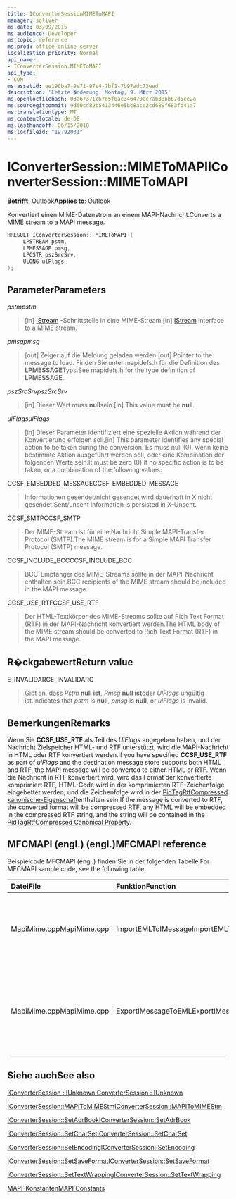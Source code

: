 ```yaml
---
title: IConverterSessionMIMEToMAPI
manager: soliver
ms.date: 03/09/2015
ms.audience: Developer
ms.topic: reference
ms.prod: office-online-server
localization_priority: Normal
api_name:
- IConverterSession.MIMEToMAPI
api_type:
- COM
ms.assetid: ee190ba7-9e71-97e4-7bf1-7b97adc73eed
description: 'Letzte �nderung: Montag, 9. M�rz 2015'
ms.openlocfilehash: 03a67371c67d5f0ac346470ec7ab38bb67d5ce2a
ms.sourcegitcommit: 9d60cd82b5413446e5bc8ace2cd689f683fb41a7
ms.translationtype: MT
ms.contentlocale: de-DE
ms.lasthandoff: 06/15/2018
ms.locfileid: "19792031"
---
```

# <a name="iconvertersessionmimetomapi"></a><span data-ttu-id="aaf81-103">IConverterSession::MIMEToMAPI</span><span class="sxs-lookup"><span data-stu-id="aaf81-103">IConverterSession::MIMEToMAPI</span></span>

  
  
<span data-ttu-id="aaf81-104">**Betrifft**: Outlook</span><span class="sxs-lookup"><span data-stu-id="aaf81-104">**Applies to**: Outlook</span></span> 
  
<span data-ttu-id="aaf81-105">Konvertiert einen MIME-Datenstrom an einem MAPI-Nachricht.</span><span class="sxs-lookup"><span data-stu-id="aaf81-105">Converts a MIME stream to a MAPI message.</span></span>
  
```cpp
HRESULT IConverterSession:: MIMEToMAPI ( 
     LPSTREAM pstm, 
     LPMESSAGE pmsg, 
     LPCSTR pszSrcSrv, 
     ULONG ulFlags 
);
```

## <a name="parameters"></a><span data-ttu-id="aaf81-106">Parameter</span><span class="sxs-lookup"><span data-stu-id="aaf81-106">Parameters</span></span>

 <span data-ttu-id="aaf81-107">_pstm_</span><span class="sxs-lookup"><span data-stu-id="aaf81-107">_pstm_</span></span>
  
> <span data-ttu-id="aaf81-108">[in] [IStream](http://msdn.microsoft.com/en-us/library/aa380034%28VS.85%29.aspx) -Schnittstelle in eine MIME-Stream.</span><span class="sxs-lookup"><span data-stu-id="aaf81-108">[in] [IStream](http://msdn.microsoft.com/en-us/library/aa380034%28VS.85%29.aspx) interface to a MIME stream.</span></span> 
    
 <span data-ttu-id="aaf81-109">_pmsg_</span><span class="sxs-lookup"><span data-stu-id="aaf81-109">_pmsg_</span></span>
  
> <span data-ttu-id="aaf81-110">[out] Zeiger auf die Meldung geladen werden.</span><span class="sxs-lookup"><span data-stu-id="aaf81-110">[out] Pointer to the message to load.</span></span> <span data-ttu-id="aaf81-111">Finden Sie unter mapidefs.h für die Definition des **LPMESSAGE**Typs.</span><span class="sxs-lookup"><span data-stu-id="aaf81-111">See mapidefs.h for the type definition of **LPMESSAGE**.</span></span>
    
 <span data-ttu-id="aaf81-112">_pszSrcSrv_</span><span class="sxs-lookup"><span data-stu-id="aaf81-112">_pszSrcSrv_</span></span>
  
> <span data-ttu-id="aaf81-113">[in] Dieser Wert muss **null**sein.</span><span class="sxs-lookup"><span data-stu-id="aaf81-113">[in] This value must be **null**.</span></span>
    
 <span data-ttu-id="aaf81-114">_ulFlags_</span><span class="sxs-lookup"><span data-stu-id="aaf81-114">_ulFlags_</span></span>
  
> <span data-ttu-id="aaf81-115">[in] Dieser Parameter identifiziert eine spezielle Aktion während der Konvertierung erfolgen soll.</span><span class="sxs-lookup"><span data-stu-id="aaf81-115">[in] This parameter identifies any special action to be taken during the conversion.</span></span> <span data-ttu-id="aaf81-116">Es muss null (0), wenn keine bestimmte Aktion ausgeführt werden soll, oder eine Kombination der folgenden Werte sein:</span><span class="sxs-lookup"><span data-stu-id="aaf81-116">It must be zero (0) if no specific action is to be taken, or a combination of the following values:</span></span>
    
<span data-ttu-id="aaf81-117">CCSF_EMBEDDED_MESSAGE</span><span class="sxs-lookup"><span data-stu-id="aaf81-117">CCSF_EMBEDDED_MESSAGE</span></span>
  
> <span data-ttu-id="aaf81-118">Informationen gesendet/nicht gesendet wird dauerhaft in X nicht gesendet.</span><span class="sxs-lookup"><span data-stu-id="aaf81-118">Sent/unsent information is persisted in X-Unsent.</span></span>
    
<span data-ttu-id="aaf81-119">CCSF_SMTP</span><span class="sxs-lookup"><span data-stu-id="aaf81-119">CCSF_SMTP</span></span>
  
> <span data-ttu-id="aaf81-120">Der MIME-Stream ist für eine Nachricht Simple MAPI-Transfer Protocol (SMTP).</span><span class="sxs-lookup"><span data-stu-id="aaf81-120">The MIME stream is for a Simple MAPI Transfer Protocol (SMTP) message.</span></span>
    
<span data-ttu-id="aaf81-121">CCSF_INCLUDE_BCC</span><span class="sxs-lookup"><span data-stu-id="aaf81-121">CCSF_INCLUDE_BCC</span></span>
  
> <span data-ttu-id="aaf81-122">BCC-Empfänger des MIME-Streams sollte in der MAPI-Nachricht enthalten sein.</span><span class="sxs-lookup"><span data-stu-id="aaf81-122">BCC recipients of the MIME stream should be included in the MAPI message.</span></span>
    
<span data-ttu-id="aaf81-123">CCSF_USE_RTF</span><span class="sxs-lookup"><span data-stu-id="aaf81-123">CCSF_USE_RTF</span></span>
  
> <span data-ttu-id="aaf81-124">Der HTML-Textkörper des MIME-Streams sollte auf Rich Text Format (RTF) in der MAPI-Nachricht konvertiert werden.</span><span class="sxs-lookup"><span data-stu-id="aaf81-124">The HTML body of the MIME stream should be converted to Rich Text Format (RTF) in the MAPI message.</span></span>
    
## <a name="return-value"></a><span data-ttu-id="aaf81-125">R�ckgabewert</span><span class="sxs-lookup"><span data-stu-id="aaf81-125">Return value</span></span>

<span data-ttu-id="aaf81-126">E_INVALIDARG</span><span class="sxs-lookup"><span data-stu-id="aaf81-126">E_INVALIDARG</span></span>
  
> <span data-ttu-id="aaf81-127">Gibt an, dass _Pstm_ **null ist**, _Pmsg_ **null ist**oder _UlFlags_ ungültig ist.</span><span class="sxs-lookup"><span data-stu-id="aaf81-127">Indicates that  _pstm_ is **null**,  _pmsg_ is **null**, or  _ulFlags_ is invalid.</span></span> 
    
## <a name="remarks"></a><span data-ttu-id="aaf81-128">Bemerkungen</span><span class="sxs-lookup"><span data-stu-id="aaf81-128">Remarks</span></span>

<span data-ttu-id="aaf81-129">Wenn Sie **CCSF_USE_RTF** als Teil des _UlFlags_ angegeben haben, und der Nachricht Zielspeicher HTML- und RTF unterstützt, wird die MAPI-Nachricht in HTML oder RTF konvertiert werden.</span><span class="sxs-lookup"><span data-stu-id="aaf81-129">If you have specified **CCSF_USE_RTF** as part of  _ulFlags_ and the destination message store supports both HTML and RTF, the MAPI message will be converted to either HTML or RTF.</span></span> <span data-ttu-id="aaf81-130">Wenn die Nachricht in RTF konvertiert wird, wird das Format der konvertierte komprimiert RTF, HTML-Code wird in der komprimierten RTF-Zeichenfolge eingebettet werden, und die Zeichenfolge wird in der [PidTagRtfCompressed kanonische-Eigenschaft](pidtagrtfcompressed-canonical-property.md)enthalten sein.</span><span class="sxs-lookup"><span data-stu-id="aaf81-130">If the message is converted to RTF, the converted format will be compressed RTF, any HTML will be embedded in the compressed RTF string, and the string will be contained in the [PidTagRtfCompressed Canonical Property](pidtagrtfcompressed-canonical-property.md).</span></span>
  
## <a name="mfcmapi-reference"></a><span data-ttu-id="aaf81-131">MFCMAPI (engl.) (engl.)</span><span class="sxs-lookup"><span data-stu-id="aaf81-131">MFCMAPI reference</span></span>

<span data-ttu-id="aaf81-132">Beispielcode MFCMAPI (engl.) finden Sie in der folgenden Tabelle.</span><span class="sxs-lookup"><span data-stu-id="aaf81-132">For MFCMAPI sample code, see the following table.</span></span>
  
|<span data-ttu-id="aaf81-133">**Datei**</span><span class="sxs-lookup"><span data-stu-id="aaf81-133">**File**</span></span>|<span data-ttu-id="aaf81-134">**Funktion**</span><span class="sxs-lookup"><span data-stu-id="aaf81-134">**Function**</span></span>|<span data-ttu-id="aaf81-135">**Comment**</span><span class="sxs-lookup"><span data-stu-id="aaf81-135">**Comment**</span></span>|
|:-----|:-----|:-----|
|<span data-ttu-id="aaf81-136">MapiMime.cpp</span><span class="sxs-lookup"><span data-stu-id="aaf81-136">MapiMime.cpp</span></span>  <br/> |<span data-ttu-id="aaf81-137">ImportEMLToIMessage</span><span class="sxs-lookup"><span data-stu-id="aaf81-137">ImportEMLToIMessage</span></span>  <br/> |<span data-ttu-id="aaf81-138">MFCMAPI (engl.) wandelt MimeToMAPI eine EML-Datei an einen MAPI-Nachricht.</span><span class="sxs-lookup"><span data-stu-id="aaf81-138">MFCMAPI uses MimeToMAPI to convert an EML file to a MAPI message.</span></span>  <br/> |
|<span data-ttu-id="aaf81-139">MapiMime.cpp</span><span class="sxs-lookup"><span data-stu-id="aaf81-139">MapiMime.cpp</span></span>  <br/> |<span data-ttu-id="aaf81-140">ExportIMessageToEML</span><span class="sxs-lookup"><span data-stu-id="aaf81-140">ExportIMessageToEML</span></span>  <br/> |<span data-ttu-id="aaf81-141">MFCMAPI (engl.) wird MAPIToMIMEStm verwendet, um eine MAPI-Nachricht in einer EML-Datei zu konvertieren.</span><span class="sxs-lookup"><span data-stu-id="aaf81-141">MFCMAPI uses MAPIToMIMEStm to convert a MAPI message to an EML file.</span></span>  <br/> |
   
## <a name="see-also"></a><span data-ttu-id="aaf81-142">Siehe auch</span><span class="sxs-lookup"><span data-stu-id="aaf81-142">See also</span></span>



[<span data-ttu-id="aaf81-143">IConverterSession : IUnknown</span><span class="sxs-lookup"><span data-stu-id="aaf81-143">IConverterSession : IUnknown</span></span>](iconvertersessioniunknown.md)
  
[<span data-ttu-id="aaf81-144">IConverterSession::MAPIToMIMEStm</span><span class="sxs-lookup"><span data-stu-id="aaf81-144">IConverterSession::MAPIToMIMEStm</span></span>](iconvertersession-mapitomimestm.md)
  
[<span data-ttu-id="aaf81-145">IConverterSession::SetAdrBook</span><span class="sxs-lookup"><span data-stu-id="aaf81-145">IConverterSession::SetAdrBook</span></span>](iconvertersession-setadrbook.md)
  
[<span data-ttu-id="aaf81-146">IConverterSession::SetCharSet</span><span class="sxs-lookup"><span data-stu-id="aaf81-146">IConverterSession::SetCharSet</span></span>](iconvertersession-setcharset.md)
  
[<span data-ttu-id="aaf81-147">IConverterSession::SetEncoding</span><span class="sxs-lookup"><span data-stu-id="aaf81-147">IConverterSession::SetEncoding</span></span>](iconvertersession-setencoding.md)
  
[<span data-ttu-id="aaf81-148">IConverterSession::SetSaveFormat</span><span class="sxs-lookup"><span data-stu-id="aaf81-148">IConverterSession::SetSaveFormat</span></span>](iconvertersession-setsaveformat.md)
  
[<span data-ttu-id="aaf81-149">IConverterSession::SetTextWrapping</span><span class="sxs-lookup"><span data-stu-id="aaf81-149">IConverterSession::SetTextWrapping</span></span>](iconvertersession-settextwrapping.md)


[<span data-ttu-id="aaf81-150">MAPI-Konstanten</span><span class="sxs-lookup"><span data-stu-id="aaf81-150">MAPI Constants</span></span>](mapi-constants.md)

